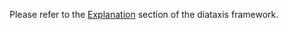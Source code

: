 Please refer to the [Explanation](https://diataxis.fr/explanation/) section of the diataxis framework.
